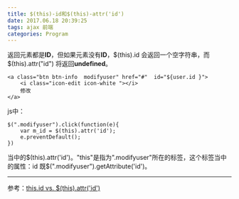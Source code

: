 ```yaml
---
title: $(this)-id和$(this)-attr('id')
date: 2017.06.18 20:39:25
tags: ajax 前端
categories: Program
---
```


返回元素都是**ID**，但如果元素没有**ID**，$(this).id  会返回一个空字符串，而
  $(this).attr("id")  将返回**undefined**。
```
<a class="btn btn-info  modifyuser" href="#"  id="${user.id }">
    <i class="icon-edit icon-white "></i>  
	修改                                            
</a>
```
js中：
```
$(".modifyuser").click(function(e){
	var m_id = $(this).attr('id');
	e.preventDefault();
})
```
当中的$(this).attr('id')。"this"是指为".modifyuser"所在的标签，这个标签当中的属性：id
既$(".modifyuser").getAttribute('id')。
***
参考：[this.id vs. $(this).attr('id')](https://stackoverflow.com/questions/5597317/this-id-vs-this-attrid)
